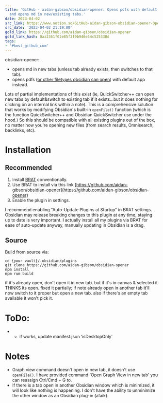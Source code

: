 ```yaml
---
title: 'GitHub - aidan-gibson/obsidian-opener: Opens pdfs with default system app
  and opens md in new/existing tabs.'
date: 2023-04-02
src_link: https://www.notion.so/GitHub-aidan-gibson-obsidian-opener-Opens-pdfs-with-default-system-app-and-opens-md-in-new-existi-250ca41e846e4e2c8a80f6d6efc5517a
src_date: '2023-04-02 21:19:00'
gold_link: https://github.com/aidan-gibson/obsidian-opener
gold_link_hash: 0aa2361f02e85f3f9b946e54c525330d
tags:
- '#host_github_com'
---
```


obsidian-opener:


* opens md in new tabs (unless tab already exists, then switches to that tab).
* opens pdfs ([or other filetypes obsidian can open](https://help.obsidian.md/Advanced+topics/Accepted+file+formats)) with default app instead.


Lots of partial implementations of this exist (ie, QuickSwitcher++ can open new tabs by default&switch to existing tab if it exists...but it does nothing for clicking on an internal link within a note). This is a comprehensive solution that works by modifying Obsidian's built-in `openFile()` function (which is the function QuickSwitcher++ and Obsidian QuickSwitcher use under the hood.) So this should be compatible with all existing plugins out of the box, no matter how you're opening new files (from search results, Omnisearch, backlinks, etc).


Installation
============


Recommended
-----------


1. Install [BRAT](https://github.com/TfTHacker/obsidian42-brat) conventionally.
2. Use BRAT to install via this link [https://github.com/aidan-gibson/obsidian-opener](https://github.com/aidan-gibson/obsidian-opener)
3. Enable the plugin in settings.


I recommend enabling "Auto-Update Plugins at Startup" in BRAT settings. Obsidian may release breaking changes to this plugin at any time, staying up to date is very important. I actually install all my plugins via BRAT for ease of auto-update anyway, manually updating in Obsidian is a drag.


Source
------


Build from source via:



```
cd {your vault}/.obsidian/plugins
git clone https://github.com/aidan-gibson/obsidian-opener
npm install
npm run build
```

if it's already open, don't open it in new tab.
but if it's in canvas & selected it THINKS its open.
fixed it partially; if note already open in another tab it'll now switch to it proper but open a new tab.
also if there's an empty tab available it won't pick it.


ToDo:
=====


* + if works, update manifest.json 'isDesktopOnly'


Notes
=====


* Graph view command doesn't open in new tab, it doesn't use `openFile()`. I have provided command 'Open Graph View in new tab' you can reassign Ctrl/Cmd + G to.
* If there is a tab open in another Obsidian window which is minimized, it will look like nothing is happening. I don't have the ability to unminimize the other window as an Obsidian plug-in (afaik).